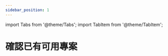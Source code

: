 ```yaml
---
sidebar_position: 1
---
```


import Tabs from '@theme/Tabs';
import TabItem from '@theme/TabItem';

# 確認已有可用專案





